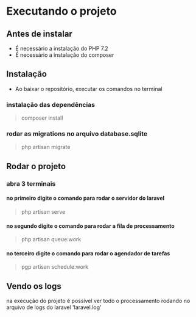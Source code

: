 # Executando o projeto

## Antes de instalar
- É necessário a instalação do PHP 7.2
- É necessário a instalação do composer

## Instalação
- Ao baixar o repositório, executar os comandos no terminal

### instalação das dependências
> composer install

### rodar as migrations no arquivo database.sqlite
> php artisan migrate

## Rodar o projeto

### abra 3 terminais
#### no primeiro digite o comando para rodar o servidor do laravel
> php artisan serve

#### no segundo digite o comando para rodar a fila de processamento
> php artisan queue:work

#### no terceiro digite o comando para rodar o agendador de tarefas
> pgp artisan schedule:work

## Vendo os logs
na execução do projeto é possível ver todo o processamento rodando no arquivo de logs do laravel 'laravel.log'